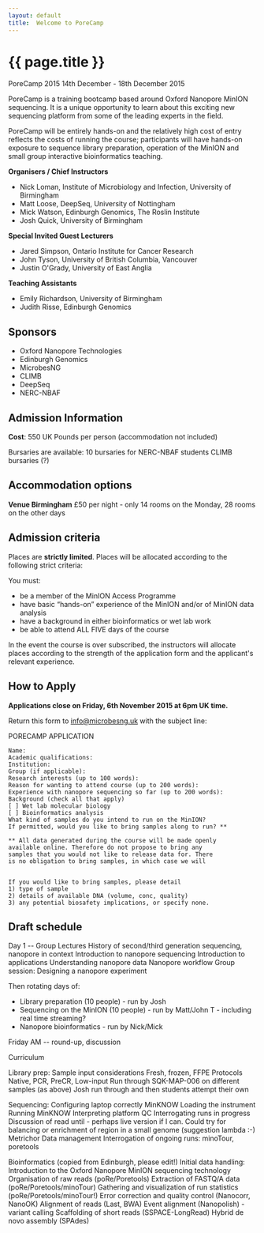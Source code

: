 ```yaml
---
layout: default
title:  Welcome to PoreCamp
---
```


# {{ page.title }}

PoreCamp 2015
14th December - 18th December 2015

PoreCamp is a training bootcamp based around Oxford Nanopore
MinION sequencing. It is a unique opportunity to learn about
this exciting new sequencing platform from some of the leading
experts in the field. 

PoreCamp will be entirely hands-on and the relatively high
cost of entry reflects the costs of running the course;
participants will have hands-on exposure to sequence library
preparation, operation of the MinION and small group
interactive bioinformatics teaching.

**Organisers / Chief Instructors**

  - Nick Loman, Institute of Microbiology and Infection, University of Birmingham
  - Matt Loose, DeepSeq, University of Nottingham
  - Mick Watson, Edinburgh Genomics, The Roslin Institute
  - Josh Quick, University of Birmingham

**Special Invited Guest Lecturers**

  - Jared Simpson, Ontario Institute for Cancer Research
  - John Tyson, University of British Columbia, Vancouver
  - Justin O'Grady, University of East Anglia

**Teaching Assistants**

  - Emily Richardson, University of Birmingham
  - Judith Risse, Edinburgh Genomics

## Sponsors

  - Oxford Nanopore Technologies
  - Edinburgh Genomics
  - MicrobesNG
  - CLIMB
  - DeepSeq
  - NERC-NBAF

## Admission Information

**Cost**: 550 UK Pounds per person (accommodation not included)

Bursaries are available: 10 bursaries for NERC-NBAF students
CLIMB bursaries (?)

## Accommodation options

**Venue Birmingham**
£50 per night - only 14 rooms on the Monday, 28 rooms on the other days

## Admission criteria

Places are **strictly limited**. Places will be allocated according
to the following strict criteria:

You must:

  - be a member of the MinION Access Programme
  - have basic “hands-on” experience of the MinION and/or of MinION data analysis
  - have a background in either bioinformatics or wet lab work
  - be able to attend ALL FIVE days of the course

In the event the course is over subscribed, the instructors will
allocate places according to the strength of the application form
and the applicant's relevant experience.

## How to Apply

**Applications close on Friday, 6th November 2015 at 6pm UK time.**

Return this form to info@microbesng.uk with the subject line:

PORECAMP APPLICATION

	Name:
	Academic qualifications:
	Institution:
	Group (if applicable):
	Research interests (up to 100 words):
	Reason for wanting to attend course (up to 200 words):
	Experience with nanopore sequencing so far (up to 200 words):
	Background (check all that apply)
	[ ] Wet lab molecular biology
	[ ] Bioinformatics analysis
	What kind of samples do you intend to run on the MinION?
	If permitted, would you like to bring samples along to run? **

	** All data generated during the course will be made openly
	available online. Therefore do not propose to bring any
	samples that you would not like to release data for. There
	is no obligation to bring samples, in which case we will
	

	If you would like to bring samples, please detail
	1) type of sample
	2) details of available DNA (volume, conc, quality)
	3) any potential biosafety implications, or specify none.


## Draft schedule

Day 1 -- Group Lectures 
History of second/third generation sequencing, nanopore in context
Introduction to nanopore sequencing
Introduction to applications
Understanding nanopore data
Nanopore workflow
Group session: Designing a nanopore experiment

Then rotating days of:
- Library preparation (10 people) - run by Josh
- Sequencing on the MinION (10 people) - run by Matt/John T - including real time streaming?
- Nanopore bioinformatics - run by Nick/Mick

Friday AM -- round-up, discussion

Curriculum

Library prep:
Sample input considerations
Fresh, frozen, FFPE
Protocols
Native, PCR, PreCR, Low-input
Run through SQK-MAP-006 on different samples (as above)
Josh run through and then students attempt their own

Sequencing:
Configuring laptop correctly
MinKNOW
Loading the instrument
Running MinKNOW
Interpreting platform QC
Interrogating runs in progress
Discussion of read until - perhaps live version if I can. Could try for balancing or enrichment of region in a small genome (suggestion lambda :-)
Metrichor
Data management
Interrogation of ongoing runs: minoTour, poretools

Bioinformatics
(copied from Edinburgh, please edit!)
Initial data handling:
Introduction to the Oxford Nanopore MinION sequencing technology
Organisation of raw reads (poRe/Poretools)
Extraction of FASTQ/A data (poRe/Poretools/minoTour)
Gathering and visualization of run statistics (poRe/Poretools/minoTour!)
Error correction and quality control (Nanocorr, NanoOK)
Alignment of reads (Last, BWA)
Event alignment (Nanopolish) - variant calling
Scaffolding of short reads (SSPACE-LongRead)
Hybrid de novo assembly (SPAdes)





